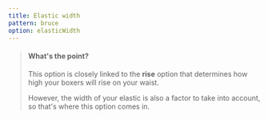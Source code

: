 ```yaml
---
title: Elastic width
pattern: bruce
option: elasticWidth
---
```


> #### What's the point?
>
> This option is closely linked to the **rise** option that determines how high your boxers will rise on your waist.
>
> However, the width of your elastic is also a factor to take into account, so that's where this option comes in.
